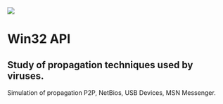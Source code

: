 <img src="https://www.kaspersky.com/content/en-global/images/repository/isc/2017-images/virus-img-07.jpg" />
<h1>Win32 API</h1>
<h2>Study of propagation techniques used by viruses.</h2>
Simulation of propagation  P2P, NetBios, USB Devices, MSN Messenger.
